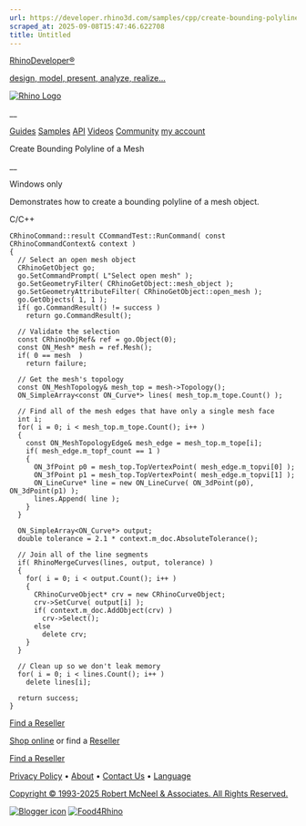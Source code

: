 ```yaml
---
url: https://developer.rhino3d.com/samples/cpp/create-bounding-polyline-of-mesh/
scraped_at: 2025-09-08T15:47:46.622708
title: Untitled
---
```


[RhinoDeveloper®](/)

[design, model, present, analyze, realize...](/)

[![Rhino Logo](https://developer.rhino3d.com/images/rhinodevlogo.png)](/)

__

[Guides](https://developer.rhino3d.com/guides)
[Samples](https://developer.rhino3d.com/samples)
[API](https://developer.rhino3d.com/api)
[Videos](https://developer.rhino3d.com/videos)
[Community](https://discourse.mcneel.com/c/rhino-developer) [my account
](https://www.rhino3d.com/my-account/ "Manage your account, licenses, and
teams")

Create Bounding Polyline of a Mesh

__

Windows only

Demonstrates how to create a bounding polyline of a mesh object.

C/C++

    
    
    CRhinoCommand::result CCommandTest::RunCommand( const CRhinoCommandContext& context )
    {
      // Select an open mesh object
      CRhinoGetObject go;
      go.SetCommandPrompt( L"Select open mesh" );
      go.SetGeometryFilter( CRhinoGetObject::mesh_object );
      go.SetGeometryAttributeFilter( CRhinoGetObject::open_mesh );
      go.GetObjects( 1, 1 );
      if( go.CommandResult() != success )
        return go.CommandResult();
    
      // Validate the selection
      const CRhinoObjRef& ref = go.Object(0);
      const ON_Mesh* mesh = ref.Mesh();
      if( 0 == mesh  )
        return failure;
    
      // Get the mesh's topology
      const ON_MeshTopology& mesh_top = mesh->Topology();
      ON_SimpleArray<const ON_Curve*> lines( mesh_top.m_tope.Count() );
    
      // Find all of the mesh edges that have only a single mesh face
      int i;
      for( i = 0; i < mesh_top.m_tope.Count(); i++ )
      {
        const ON_MeshTopologyEdge& mesh_edge = mesh_top.m_tope[i];
        if( mesh_edge.m_topf_count == 1 )
        {
          ON_3fPoint p0 = mesh_top.TopVertexPoint( mesh_edge.m_topvi[0] );
          ON_3fPoint p1 = mesh_top.TopVertexPoint( mesh_edge.m_topvi[1] );
          ON_LineCurve* line = new ON_LineCurve( ON_3dPoint(p0), ON_3dPoint(p1) );
          lines.Append( line );
        }
      }
    
      ON_SimpleArray<ON_Curve*> output;
      double tolerance = 2.1 * context.m_doc.AbsoluteTolerance();
    
      // Join all of the line segments
      if( RhinoMergeCurves(lines, output, tolerance) )
      {
        for( i = 0; i < output.Count(); i++ )
        {
          CRhinoCurveObject* crv = new CRhinoCurveObject;
          crv->SetCurve( output[i] );
          if( context.m_doc.AddObject(crv) )
            crv->Select();
          else
            delete crv;
        }
      }
    
      // Clean up so we don't leak memory
      for( i = 0; i < lines.Count(); i++ )
        delete lines[i];
    
      return success;
    }
    

  

[Find a Reseller](https://www.rhino3d.com/sales)

[Shop online](https://www.rhino3d.com/store) or find a
[Reseller](https://www.rhino3d.com/sales)

[Find a Reseller](https://www.rhino3d.com/sales)

[Privacy Policy](https://www.rhino3d.com/privacy) •
[About](https://www.rhino3d.com/mcneel/about) • [Contact
Us](https://www.rhino3d.com/mcneel/contact) • [
Language](https://www.rhino3d.com/language "Change to a different region or
language")

[Copyright © 1993-2025 Robert McNeel & Associates. All Rights
Reserved.](https://www.rhino3d.com/mcneel/about)

[](https://www.facebook.com/McNeelRhinoceros/)
[](https://twitter.com/bobmcneel) [](https://www.linkedin.com/groups/75313/)
[](https://www.youtube.com/user/RhinoGuide/videos) [](https://vimeo.com/rhino)
[![Blogger
icon](https://developer.rhino3d.com/images/blogger.svg)](http://blog.rhino3d.com/)
[![Food4Rhino](https://developer.rhino3d.com/images/f4r_icon_01.svg)](https://www.food4rhino.com)

